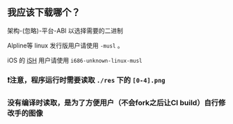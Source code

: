 ## 我应该下载哪个？

架构-(忽略)-平台-ABI 以选择需要的二进制

Alpline等 linux 发行版用户请使用 `-musl` 。

iOS 的 [iSH](https://ish.app) 用户请使用 `i686-unknown-linux-musl`

### ❗️注意，程序运行时需要读取 `./res` 下的 `[0-4].png`
### 没有编译时读取，是为了方便用户（不会fork之后让CI build）自行修改手的图像

